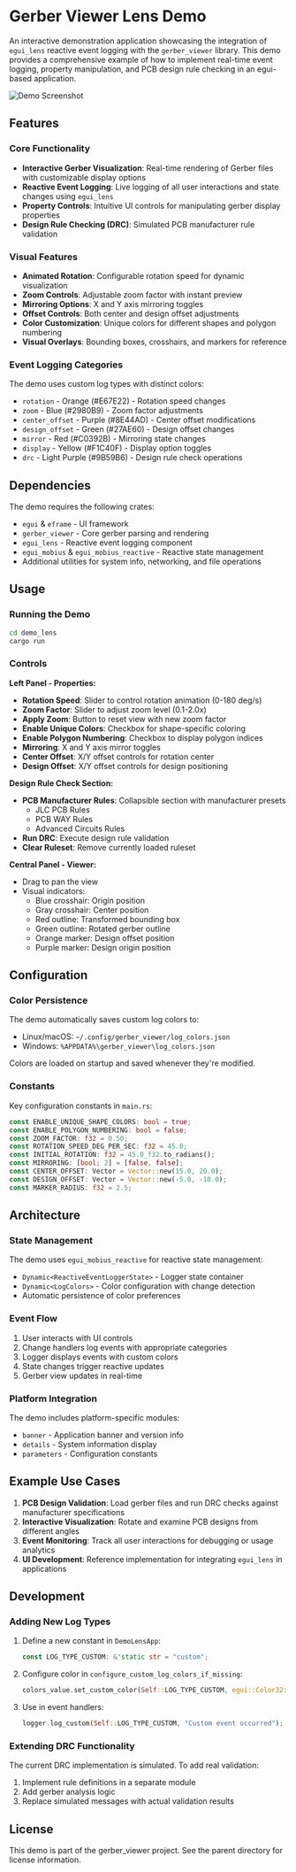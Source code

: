 # Gerber Viewer Lens Demo

An interactive demonstration application showcasing the integration of `egui_lens` reactive event logging with the `gerber_viewer` library. This demo provides a comprehensive example of how to implement real-time event logging, property manipulation, and PCB design rule checking in an egui-based application.

![Demo Screenshot](../assets/egui_lens_component/egui_lens_demo.gif)

## Features

### Core Functionality
- **Interactive Gerber Visualization**: Real-time rendering of Gerber files with customizable display options
- **Reactive Event Logging**: Live logging of all user interactions and state changes using `egui_lens`
- **Property Controls**: Intuitive UI controls for manipulating gerber display properties
- **Design Rule Checking (DRC)**: Simulated PCB manufacturer rule validation

### Visual Features
- **Animated Rotation**: Configurable rotation speed for dynamic visualization
- **Zoom Controls**: Adjustable zoom factor with instant preview
- **Mirroring Options**: X and Y axis mirroring toggles
- **Offset Controls**: Both center and design offset adjustments
- **Color Customization**: Unique colors for different shapes and polygon numbering
- **Visual Overlays**: Bounding boxes, crosshairs, and markers for reference

### Event Logging Categories
The demo uses custom log types with distinct colors:
- `rotation` - Orange (#E67E22) - Rotation speed changes
- `zoom` - Blue (#2980B9) - Zoom factor adjustments
- `center_offset` - Purple (#8E44AD) - Center offset modifications
- `design_offset` - Green (#27AE60) - Design offset changes
- `mirror` - Red (#C0392B) - Mirroring state changes
- `display` - Yellow (#F1C40F) - Display option toggles
- `drc` - Light Purple (#9B59B6) - Design rule check operations

## Dependencies

The demo requires the following crates:
- `egui` & `eframe` - UI framework
- `gerber_viewer` - Core gerber parsing and rendering
- `egui_lens` - Reactive event logging component
- `egui_mobius` & `egui_mobius_reactive` - Reactive state management
- Additional utilities for system info, networking, and file operations

## Usage

### Running the Demo

```bash
cd demo_lens
cargo run
```

### Controls

**Left Panel - Properties:**
- **Rotation Speed**: Slider to control rotation animation (0-180 deg/s)
- **Zoom Factor**: Slider to adjust zoom level (0.1-2.0x)
- **Apply Zoom**: Button to reset view with new zoom factor
- **Enable Unique Colors**: Checkbox for shape-specific coloring
- **Enable Polygon Numbering**: Checkbox to display polygon indices
- **Mirroring**: X and Y axis mirror toggles
- **Center Offset**: X/Y offset controls for rotation center
- **Design Offset**: X/Y offset controls for design positioning

**Design Rule Check Section:**
- **PCB Manufacturer Rules**: Collapsible section with manufacturer presets
  - JLC PCB Rules
  - PCB WAY Rules
  - Advanced Circuits Rules
- **Run DRC**: Execute design rule validation
- **Clear Ruleset**: Remove currently loaded ruleset

**Central Panel - Viewer:**
- Drag to pan the view
- Visual indicators:
  - Blue crosshair: Origin position
  - Gray crosshair: Center position
  - Red outline: Transformed bounding box
  - Green outline: Rotated gerber outline
  - Orange marker: Design offset position
  - Purple marker: Design origin position

## Configuration

### Color Persistence
The demo automatically saves custom log colors to:
- Linux/macOS: `~/.config/gerber_viewer/log_colors.json`
- Windows: `%APPDATA%\gerber_viewer\log_colors.json`

Colors are loaded on startup and saved whenever they're modified.

### Constants
Key configuration constants in `main.rs`:
```rust
const ENABLE_UNIQUE_SHAPE_COLORS: bool = true;
const ENABLE_POLYGON_NUMBERING: bool = false;
const ZOOM_FACTOR: f32 = 0.50;
const ROTATION_SPEED_DEG_PER_SEC: f32 = 45.0;
const INITIAL_ROTATION: f32 = 45.0_f32.to_radians();
const MIRRORING: [bool; 2] = [false, false];
const CENTER_OFFSET: Vector = Vector::new(15.0, 20.0);
const DESIGN_OFFSET: Vector = Vector::new(-5.0, -10.0);
const MARKER_RADIUS: f32 = 2.5;
```

## Architecture

### State Management
The demo uses `egui_mobius_reactive` for reactive state management:
- `Dynamic<ReactiveEventLoggerState>` - Logger state container
- `Dynamic<LogColors>` - Color configuration with change detection
- Automatic persistence of color preferences

### Event Flow
1. User interacts with UI controls
2. Change handlers log events with appropriate categories
3. Logger displays events with custom colors
4. State changes trigger reactive updates
5. Gerber view updates in real-time

### Platform Integration
The demo includes platform-specific modules:
- `banner` - Application banner and version info
- `details` - System information display
- `parameters` - Configuration constants

## Example Use Cases

1. **PCB Design Validation**: Load gerber files and run DRC checks against manufacturer specifications
2. **Interactive Visualization**: Rotate and examine PCB designs from different angles
3. **Event Monitoring**: Track all user interactions for debugging or usage analytics
4. **UI Development**: Reference implementation for integrating `egui_lens` in applications

## Development

### Adding New Log Types
1. Define a new constant in `DemoLensApp`:
   ```rust
   const LOG_TYPE_CUSTOM: &'static str = "custom";
   ```

2. Configure color in `configure_custom_log_colors_if_missing`:
   ```rust
   colors_value.set_custom_color(Self::LOG_TYPE_CUSTOM, egui::Color32::from_rgb(R, G, B));
   ```

3. Use in event handlers:
   ```rust
   logger.log_custom(Self::LOG_TYPE_CUSTOM, "Custom event occurred");
   ```

### Extending DRC Functionality
The current DRC implementation is simulated. To add real validation:
1. Implement rule definitions in a separate module
2. Add gerber analysis logic
3. Replace simulated messages with actual validation results

## License

This demo is part of the gerber_viewer project. See the parent directory for license information.